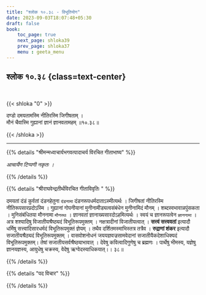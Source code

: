```yaml
---
title: "श्लोक १०.३८ - विभूतियोग"
date: 2023-09-03T18:07:48+05:30
draft: false
book:
    toc_page: true
    next_page: shloka39
    prev_page: shloka37
    menu : geeta_menu
---
```




## श्लोक १०.३८ {class=text-center}

<br/>

{{< shloka  "0"  >}}

दण्डो दमयतामस्मि नीतिरस्मि जिगीषताम् ।  
मौनं चैवास्मि गुह्यानां ज्ञानं ज्ञानवतामहम् ॥१०.३८॥ 

{{< /shloka >}}

---


{{% details "श्रीमन्मध्वाचार्यभगवत्पादाचर्य विरचित  गीताभाष्य" %}}

*आचार्येण टिप्पणी नकृतः ।*

{{% /details %}}



{{% details "श्रीराघवेन्द्रतीर्थविरचित गीताविवृतिः " %}}

दमयतां दंडं कुर्वतां दंडनहेतुना `दंडनामा` 
दंडनरूपधर्मदाताऽस्मीत्यर्थः । 
जिगीषतां नीतिरस्मि नीतिरूपसारप्रदोऽस्मि । 
गुह्यानां गोपनीयानां मुनीनामीड्यत्वसंबंधेन 
मुनीनामिदं मौनम्‌ । शब्दस्वभावान्नपुंसकता । 
मुनिसंबंधितया मौननामा `मौनस्थः` । 
ज्ञानवतां ज्ञानाख्यसारदोऽहमित्यर्थः । 
स्वयं च ज्ञानरूपत्वेन `ज्ञाननामा` । 
अत्र शश्यादिषु विजातीयश्रैष्ठ्यदं 
विभूतिरूपमुक्तम्‌ । नक्षत्रादीनां विजातीयत्वात्‌ । 
**सत्त्वं सत्त्ववतां** इत्यादौ 
धर्मिषु सत्त्वादिसारधर्मदं विभूतिरूपमुक्तं ज्ञेयम्‌ । 
तथैव दर्शितमस्माभिस्तत्र तत्रैव । 
**रुद्राणां शंकर** इत्यादौ सजातीयश्रैठ्यदं 
विभूतिरूपमुक्तम्‌ । वासवोशनोधनं जययज्ञवज्रसामवेदानां 
सजातीयैकदेशाधिक्यदं विभूतिरूपमुक्तम्‌। 
तेषां सजातीयसर्वश्रैष्ठ्याभावात्‌ । 
देवेषु कवित्वादिगुणेषु च ब्रह्मणः । 
पार्थेषु भीमस्य, यज्ञेषु ज्ञानयज्ञस्य, 
आयुधेषु चक्रस्य, वेदेषु
ऋग्वेदस्याधिकयात्‌।। ३८॥

{{% /details %}}



{{% details "पद विचार" %}}


{{% /details %}}
